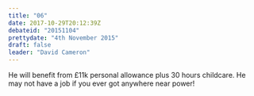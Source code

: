 ```yaml
---
title: "06"
date: 2017-10-29T20:12:39Z
debateid: "20151104"
prettydate: "4th November 2015"
draft: false
leader: "David Cameron"
---
```


He will benefit from £11k personal allowance plus 30 hours childcare. He may not have a job if you ever got anywhere near power!